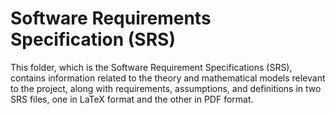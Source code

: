 # Software Requirements Specification (SRS)

This folder, which is the Software Requirement Specifications (SRS), contains information related to the theory and mathematical models relevant to the project, along with requirements, assumptions, and definitions in two SRS files, one in LaTeX format and the other in PDF format.
